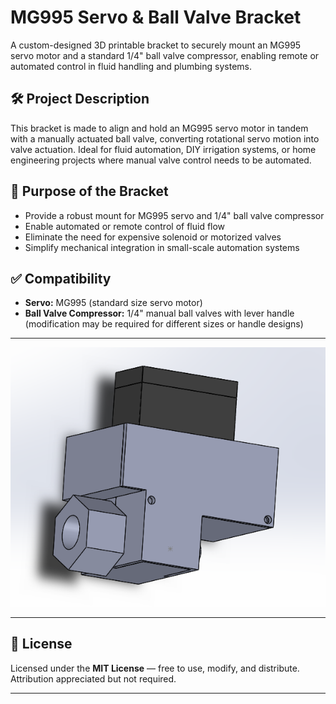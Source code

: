 # MG995 Servo & Ball Valve Bracket

A custom-designed 3D printable bracket to securely mount an MG995 servo motor and a standard 1/4" ball valve compressor, enabling remote or automated control in fluid handling and plumbing systems.

## 🛠️ Project Description

This bracket is made to align and hold an MG995 servo motor in tandem with a manually actuated ball valve, converting rotational servo motion into valve actuation. Ideal for fluid automation, DIY irrigation systems, or home engineering projects where manual valve control needs to be automated.

## 🎯 Purpose of the Bracket

- Provide a robust mount for MG995 servo and 1/4" ball valve compressor
- Enable automated or remote control of fluid flow
- Eliminate the need for expensive solenoid or motorized valves
- Simplify mechanical integration in small-scale automation systems

## ✅ Compatibility
- **Servo:** MG995 (standard size servo motor)
- **Ball Valve Compressor:** 1/4" manual ball valves with lever handle (modification may be required for different sizes or handle designs)

---

![Render - Closeup](images/assembled_view_1.png)

---

## 📄 License

Licensed under the **MIT License** — free to use, modify, and distribute.  
Attribution appreciated but not required.

---
